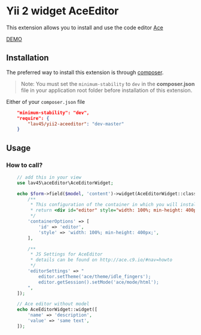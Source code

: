 Yii 2 widget AceEditor
===========================

This extension allows you to install and use the code editor [Ace](http://ace.c9.io/)

[DEMO](http://ace.c9.io/build/kitchen-sink.html)

## Installation

The preferred way to install this extension is through [composer](http://getcomposer.org/download/).

> Note: You must set the `minimum-stability` to `dev` in the **composer.json** file in your application root folder before installation of this extension.

Either of your `composer.json` file

```json
    "minimum-stability": "dev",
    "require": {
        "lav45/yii2-aceeditor": "dev-master"
    }
```

## Usage

### How to call?
```php
	// add this in your view
	use lav45\aceEditor\AceEditorWidget;
```

```php
	echo $form->field($model, 'content')->widget(AceEditorWidget::className(), [
	    /**
	     * This configuration of the container in which you will install the editor
	     * return <div id="editor" style="width: 100%; min-height: 400px;"><div>
	     */
		'containerOptions' => [
		    'id' => 'editor',
            'style' => 'width: 100%; min-height: 400px;',
        ],

        /**
         * JS Settings for AceEditor
         * details can be found on http://ace.c9.io/#nav=howto
         */
        'editorSettings' => "
            editor.setTheme('ace/theme/idle_fingers');
            editor.getSession().setMode('ace/mode/html');
        ",
	]);

	// Ace editor without model
	echo AceEditorWidget::widget([
		'name' => 'description',
		'value' => 'same text',
	]);
```